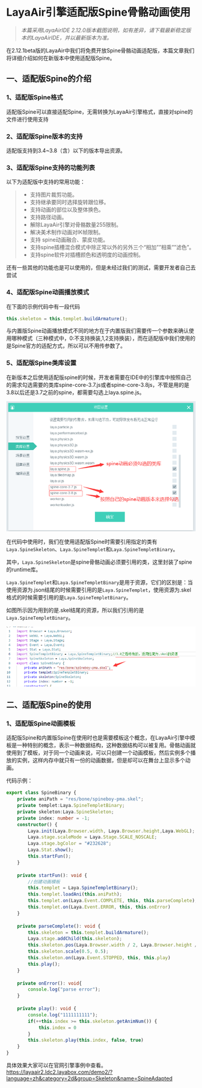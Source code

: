 # LayaAir引擎适配版Spine骨骼动画使用

> *本篇采用LayaAirIDE 2.12.0版本截图说明，如有差异，请下载最新稳定版本的LayaAirIDE，并以最新版本为准。*

在2.12.1beta版的LayaAir中我们将免费开放Spine骨骼动画适配版，本篇文章我们将详细介绍如何在新版本中使用适配版Spine。



## 一、适配版Spine的介绍

### 1、适配版Spine格式

适配版Spine可以直接适配Spine，无需转换为LayaAir引擎格式，直接对spine的文件进行使用支持



### 2、适配版Spine版本的支持

适配版支持到3.4~3.8（含）以下的版本导出资源。



### 3、适配版Spine支持的功能列表

以下为适配版中支持的常用功能：

> - 支持图片裁剪功能。
> - 支持继承要同时选择旋转跟位移。
> - 支持动画的部位以及整体换色。
> - 支持路径动画。
> - 解除LayaAir引擎对骨骼数量255限制。
> - 解决美术制作动画对IK帧限制。
> - 支持 spine动画融合、蒙皮功能。
> - 支持spine插槽混合模式中除正常以外的另外三个“相加””相乘””滤色”。
> - 支持spine软件对插槽颜色和透明度的动画控制。

还有一些其他的功能也是可以使用的，但是未经过我们的测试，需要开发者自己去尝试



### 4、适配版Spine动画播放模式

在下面的示例代码中有一段代码

```typescript
this.skeleton = this.templet.buildArmature();
```

与内置版Spine动画播放模式不同的地方在于内置版我们需要传一个参数来确认使用哪种模式（三种模式中，0:不支持换装,1,2支持换装），而在适配版中我们使用的是Spine官方的适配方式，所以可以不用传参数了。





### 5、适配版Spine类库设置

在新版本之后使用适配版spine的时候，开发者需要在IDE中的引擎库中按照自己的需求勾选需要的类库spine-core-3.7.js或者spine-core-3.8js，不管是用的是3.8以后还是3.7之前的spine，都需要勾选上laya.spine.js。

![](img/1.png)



在代码中使用时，我们在使用适配版Spine时需要引用指定的类有`Laya.SpineSkeleton`、`Laya.SpineTemplet`和`Laya.SpineTempletBinary`。

其中，`Laya.SpineSkeleton`是spine骨骼动画必须要引用的类，这里封装了spine的runtime库。

`Laya.SpineTemplet`和`Laya.SpineTempletBinary`是用于资源，它们的区别是：当使用资源为.json结尾的时候需要引用的是`Laya.SpineTemplet`，使用资源为.skel格式的时候需要引用的是`Laya.SpineTempletBinary`。

如图所示因为用到的是.skel结尾的资源，所以我们引用的是`Laya.SpineTempletBinary`。



![](img/2.png)





## 二、适配版Spine的使用

### 1、适配版Spine动画模板

适配版Spine和内置版Spine在使用时也是需要模板这个概念，在LayaAir引擎中模板是一种特别的概念，表示一种数据结构，这种数据结构可以被复用。骨骼动画就使用到了模板，对于同一个动画来说，可以只创建一个动画模板，然后实例多个播放的实例，这样内存中就只有一份的动画数据，但是却可以在舞台上显示多个动画。

代码示例：

```typescript
export class SpineBinary {
	private aniPath = "res/bone/spineboy-pma.skel";
	private templet:Laya.SpineTempletBinary;
	private skeleton:Laya.SpineSkeleton;
	private index: number = -1;
	constructor() {
		Laya.init(Laya.Browser.width, Laya.Browser.height,Laya.WebGL);
		Laya.stage.scaleMode = Laya.Stage.SCALE_NOSCALE;
		Laya.stage.bgColor = "#232628";
		Laya.Stat.show();
		this.startFun();
	}

	private startFun(): void {
		//创建动画模板
		this.templet = Laya.SpineTempletBinary();
		this.templet.loadAni(this.aniPath);
		this.templet.on(Laya.Event.COMPLETE, this, this.parseComplete);
		this.templet.on(Laya.Event.ERROR, this, this.onError)
	}

	private parseComplete(): void {
		this.skeleton = this.templet.buildArmature();
		Laya.stage.addChild(this.skeleton);
		this.skeleton.pos(Laya.Browser.width / 2, Laya.Browser.height / 2 + 100);
		this.skeleton.scale(0.5, 0.5);
		this.skeleton.on(Laya.Event.STOPPED, this, this.play)
		this.play();
	}

	private onError(): void{
		console.log("parse error");
	}

	private play(): void {
		console.log("1111111111");
		if(++this.index >= this.skeleton.getAnimNum()) {
			this.index = 0
		}
		this.skeleton.play(this.index, false, true)
	}
}

```

具体效果大家可以在官网引擎事例中查看。https://layaair2.ldc2.layabox.com/demo2/?language=zh&category=2d&group=Skeleton&name=SpineAdapted







